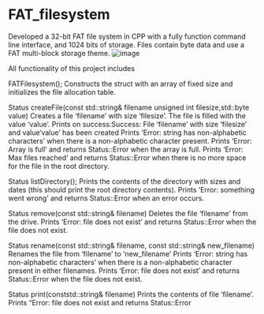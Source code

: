 # FAT_filesystem


Developed a 32-bit FAT file system in CPP with a fully function command line interface, and 1024 bits of storage. Files contain byte data and use a FAT multi-block storage theme. ![image](https://github.com/Deniz-Misirlioglu/FAT_filesystem/assets/104803792/650d1f7b-dc1b-4521-9987-011459e309cd)

All functionality of this project includes

FATFilesystem(); 
Constructs the struct with an array of fixed size and initializes the file allocation table.

Status createFile(const std::string& filename unsigned int filesize,std::byte value)
Creates a file ‘filename’ with size ‘filesize’. The file is filled with the value ‘value’. Prints on success:Success: File ‘filename’ with size ‘filesize’ and value‘value’ has been created
Prints ‘Error: string has non-alphabetic characters’ when there is a non-alphabetic character present.
Prints ‘Error: Array is full’ and returns Status::Error when the array is full.
Prints ‘Error: Max files reached’ and returns
Status::Error when there is no more space for the file in the root directory.

Status listDirectory(); Prints the contents of the directory with sizes and dates (this should print the root directory contents).
Prints ‘Error: something went wrong’ and returns
Status::Error when an error occurs.

Status remove(const std::string& filename)
Deletes the file ‘filename’ from the drive.
Prints ‘Error: file does not exist’ and returns
Status::Error when the file does not exist.

Status rename(const std::string& filename, const std::string& new_filename)
Renames the file from ‘filename’ to ‘new_filename’
Prints ‘Error: string has non-alphabetic characters’ when there is a non-alphabetic character present in either filenames.
Prints ‘Error: file does not exist’ and returns
Status::Error when the file does not exist.

Status print(conststd::string& filename)
Prints the contents of file ‘filename’.
Prints “Error: file does not exist and returns Status::Error
